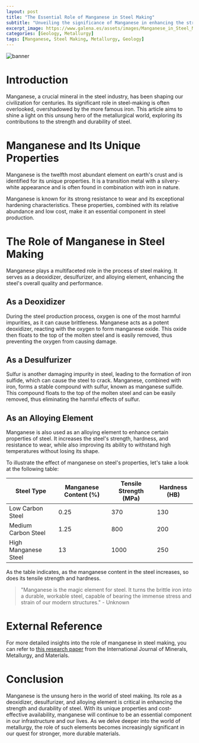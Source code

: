```yaml
---
layout: post
title: "The Essential Role of Manganese in Steel Making"
subtitle: "Unveiling the significance of Manganese in enhancing the strength and durability of steel."
excerpt_image: https://www.galena.es/assets/images/Manganese_in_Steel_Making.png
categories: [Geology, Metallurgy]
tags: [Manganese, Steel Making, Metallurgy, Geology]
---
```


![banner](https://www.galena.es/assets/images/Manganese_in_Steel_Making.png "A close-up view of manganese ore alongside steel samples, illustrating the essential role of manganese in the steel-making process, highlighting its importance in enhancing steel's strength and durability.")

# Introduction

Manganese, a crucial mineral in the steel industry, has been shaping our civilization for centuries. Its significant role in steel-making is often overlooked, overshadowed by the more famous iron. This article aims to shine a light on this unsung hero of the metallurgical world, exploring its contributions to the strength and durability of steel.

# Manganese and Its Unique Properties

Manganese is the twelfth most abundant element on earth's crust and is identified for its unique properties. It is a transition metal with a silvery-white appearance and is often found in combination with iron in nature.

Manganese is known for its strong resistance to wear and its exceptional hardening characteristics. These properties, combined with its relative abundance and low cost, make it an essential component in steel production.

# The Role of Manganese in Steel Making

Manganese plays a multifaceted role in the process of steel making. It serves as a deoxidizer, desulfurizer, and alloying element, enhancing the steel's overall quality and performance.

## As a Deoxidizer

During the steel production process, oxygen is one of the most harmful impurities, as it can cause brittleness. Manganese acts as a potent deoxidizer, reacting with the oxygen to form manganese oxide. This oxide then floats to the top of the molten steel and is easily removed, thus preventing the oxygen from causing damage.

## As a Desulfurizer

Sulfur is another damaging impurity in steel, leading to the formation of iron sulfide, which can cause the steel to crack. Manganese, combined with iron, forms a stable compound with sulfur, known as manganese sulfide. This compound floats to the top of the molten steel and can be easily removed, thus eliminating the harmful effects of sulfur.

## As an Alloying Element

Manganese is also used as an alloying element to enhance certain properties of steel. It increases the steel's strength, hardness, and resistance to wear, while also improving its ability to withstand high temperatures without losing its shape.

To illustrate the effect of manganese on steel's properties, let's take a look at the following table:

| Steel Type | Manganese Content (%) | Tensile Strength (MPa) | Hardness (HB) |
|------------|-----------------------|------------------------|---------------|
| Low Carbon Steel | 0.25 | 370 | 130 |
| Medium Carbon Steel | 1.25 | 800 | 200 |
| High Manganese Steel | 13 | 1000 | 250 |

As the table indicates, as the manganese content in the steel increases, so does its tensile strength and hardness.

> "Manganese is the magic element for steel. It turns the brittle iron into a durable, workable steel, capable of bearing the immense stress and strain of our modern structures." - Unknown

# External Reference

For more detailed insights into the role of manganese in steel making, you can refer to [this research paper](https://link.springer.com/article/10.1007/s12613-017-1441-z) from the International Journal of Minerals, Metallurgy, and Materials.

# Conclusion

Manganese is the unsung hero in the world of steel making. Its role as a deoxidizer, desulfurizer, and alloying element is critical in enhancing the strength and durability of steel. With its unique properties and cost-effective availability, manganese will continue to be an essential component in our infrastructure and our lives. As we delve deeper into the world of metallurgy, the role of such elements becomes increasingly significant in our quest for stronger, more durable materials.